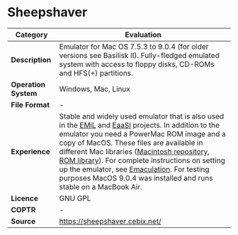 # Sheepshaver

| Category | Evaluation |
| --- | --- |
| **Description** | Emulator for Mac OS 7.5.3 to 9.0.4 (for older versions see Basilisk II). Fully-fledged emulated system with access to floppy disks, CD-ROMs and HFS(+) partitions. |
| **Operation System** | Windows, Mac, Linux |
| **File Format** | - |
| **Experience** | Stable and widely used emulator that is also used in the [EMiL](https://github.com/emil-emulation) and [EaaSI](https://www.softwarepreservationnetwork.org/eaasi/) projects. In addition to the emulator you need a PowerMac ROM image and a copy of MacOS. These files are available in different Mac libraries ([Macintosh repository](https://www.macintoshrepository.org/), [ROM library](https://www.macintoshrepository.org/7038-all-macintosh-roms-68k-ppc-)). For complete instructions on setting up the emulator, see [Emaculation](https://www.emaculation.com/doku.php/sheepshaver). For testing purposes MacOS 9.0.4 was installed and runs stable on a MacBook Air. |
| **Licence** | GNU GPL |
| **COPTR** | - |
| **Source** | https://sheepshaver.cebix.net/ |
